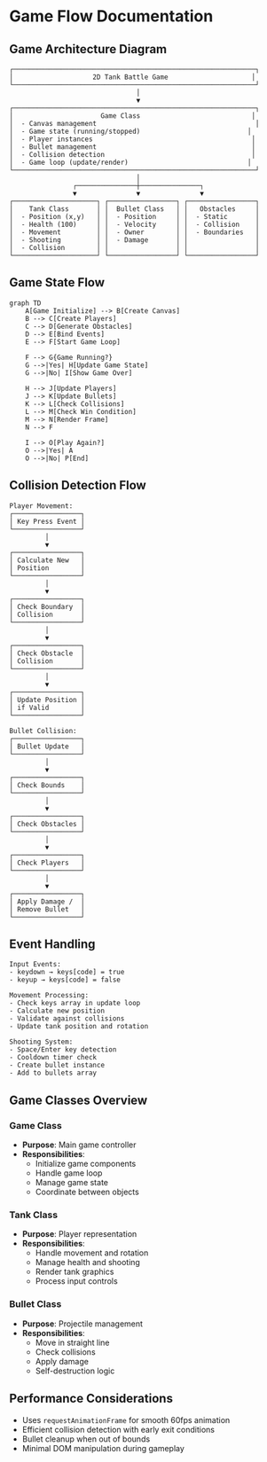 # Game Flow Documentation

## Game Architecture Diagram

```
┌─────────────────────────────────────────────────────────────┐
│                    2D Tank Battle Game                     │
└─────────────────────────────────────────────────────────────┘
                                │
                                ▼
┌─────────────────────────────────────────────────────────────┐
│                      Game Class                            │
│  - Canvas management                                        │
│  - Game state (running/stopped)                           │
│  - Player instances                                        │
│  - Bullet management                                       │
│  - Collision detection                                     │
│  - Game loop (update/render)                              │
└─────────────────────────────────────────────────────────────┘
                                │
                ┌───────────────┼───────────────┐
                ▼               ▼               ▼
┌─────────────────────┐ ┌─────────────────┐ ┌─────────────────┐
│    Tank Class       │ │  Bullet Class   │ │   Obstacles     │
│  - Position (x,y)   │ │  - Position     │ │  - Static       │
│  - Health (100)     │ │  - Velocity     │ │  - Collision    │
│  - Movement         │ │  - Owner        │ │  - Boundaries   │
│  - Shooting         │ │  - Damage       │ │                 │
│  - Collision        │ │                 │ │                 │
└─────────────────────┘ └─────────────────┘ └─────────────────┘
```

## Game State Flow

```mermaid
graph TD
    A[Game Initialize] --> B[Create Canvas]
    B --> C[Create Players]
    C --> D[Generate Obstacles]
    D --> E[Bind Events]
    E --> F[Start Game Loop]
    
    F --> G{Game Running?}
    G -->|Yes| H[Update Game State]
    G -->|No| I[Show Game Over]
    
    H --> J[Update Players]
    J --> K[Update Bullets]
    K --> L[Check Collisions]
    L --> M[Check Win Condition]
    M --> N[Render Frame]
    N --> F
    
    I --> O[Play Again?]
    O -->|Yes| A
    O -->|No| P[End]
```

## Collision Detection Flow

```
Player Movement:
┌─────────────────┐
│ Key Press Event │
└─────────────────┘
         │
         ▼
┌─────────────────┐
│ Calculate New   │
│ Position        │
└─────────────────┘
         │
         ▼
┌─────────────────┐
│ Check Boundary  │
│ Collision       │
└─────────────────┘
         │
         ▼
┌─────────────────┐
│ Check Obstacle  │
│ Collision       │
└─────────────────┘
         │
         ▼
┌─────────────────┐
│ Update Position │
│ if Valid        │
└─────────────────┘

Bullet Collision:
┌─────────────────┐
│ Bullet Update   │
└─────────────────┘
         │
         ▼
┌─────────────────┐
│ Check Bounds    │
└─────────────────┘
         │
         ▼
┌─────────────────┐
│ Check Obstacles │
└─────────────────┘
         │
         ▼
┌─────────────────┐
│ Check Players   │
└─────────────────┘
         │
         ▼
┌─────────────────┐
│ Apply Damage /  │
│ Remove Bullet   │
└─────────────────┘
```

## Event Handling

```
Input Events:
- keydown → keys[code] = true
- keyup → keys[code] = false

Movement Processing:
- Check keys array in update loop
- Calculate new position
- Validate against collisions
- Update tank position and rotation

Shooting System:
- Space/Enter key detection
- Cooldown timer check
- Create bullet instance
- Add to bullets array
```

## Game Classes Overview

### Game Class
- **Purpose**: Main game controller
- **Responsibilities**: 
  - Initialize game components
  - Handle game loop
  - Manage game state
  - Coordinate between objects

### Tank Class
- **Purpose**: Player representation
- **Responsibilities**:
  - Handle movement and rotation
  - Manage health and shooting
  - Render tank graphics
  - Process input controls

### Bullet Class
- **Purpose**: Projectile management
- **Responsibilities**:
  - Move in straight line
  - Check collisions
  - Apply damage
  - Self-destruction logic

## Performance Considerations

- Uses `requestAnimationFrame` for smooth 60fps animation
- Efficient collision detection with early exit conditions
- Bullet cleanup when out of bounds
- Minimal DOM manipulation during gameplay